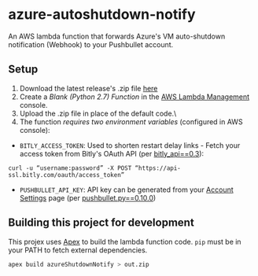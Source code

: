 # azure-autoshutdown-notify

An AWS lambda function that forwards Azure's VM auto-shutdown notification (Webhook) to your Pushbullet account.

## Setup

1. Download the latest release's .zip file [here](https://github.com/jklewa/azure-autoshutdown-notify/releases)
2. Create a *Blank (Python 2.7) Function* in the [AWS Lambda Management](https://console.aws.amazon.com/lambda/home) console.
3. Upload the .zip file in place of the default code.\
4. The function *requires two environment variables* (configured in AWS console):

  * `BITLY_ACCESS_TOKEN`: Used to shorten restart delay links - Fetch your access token from Bitly's OAuth API (per [bitly_api==0.3](https://pypi.python.org/pypi/bitly_api/0.3)):
  ```
  curl -u “username:password” -X POST “https://api-ssl.bitly.com/oauth/access_token”
  ```

  * `PUSHBULLET_API_KEY`: API key can be generated from your [Account Settings](https://www.pushbullet.com/account) page (per [pushbullet.py==0.10.0](https://pypi.python.org/pypi/pushbullet.py/0.10.0))

## Building this project for development

This projex uses [Apex](https://github.com/apex/apex) to build the lambda function code. `pip` must be in your PATH to fetch external dependencies.

```bash
apex build azureShutdownNotify > out.zip
```
